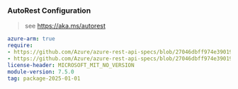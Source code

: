 ### AutoRest Configuration

> see https://aka.ms/autorest

``` yaml
azure-arm: true
require:
- https://github.com/Azure/azure-rest-api-specs/blob/27046dbff974e3901970aa53b29cec6d8ec1342a/specification/netapp/resource-manager/readme.md
- https://github.com/Azure/azure-rest-api-specs/blob/27046dbff974e3901970aa53b29cec6d8ec1342a/specification/netapp/resource-manager/readme.go.md
license-header: MICROSOFT_MIT_NO_VERSION
module-version: 7.5.0
tag: package-2025-01-01
```